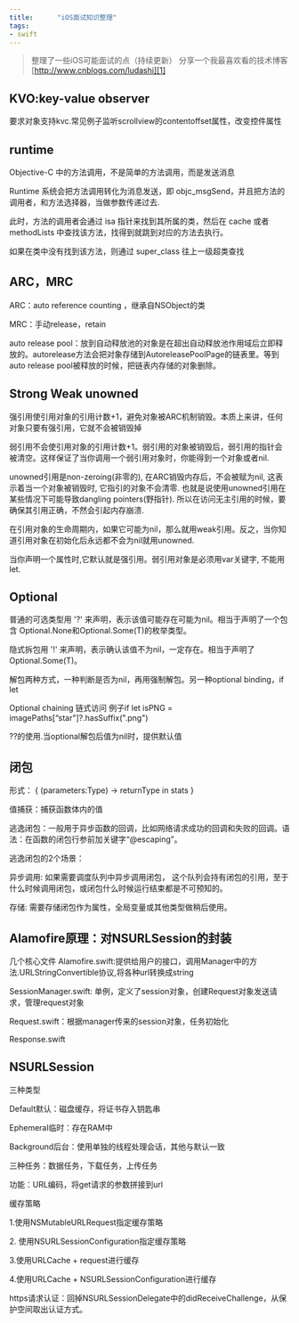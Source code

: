 ```yaml
---
title:      "iOS面试知识整理"
tags:
- swift
---
```

> 整理了一些iOS可能面试的点（持续更新）
> 分享一个我最喜欢看的技术博客 [http://www.cnblogs.com/ludashi][1]

## KVO:key-value observer
要求对象支持kvc.常见例子监听scrollview的contentoffset属性，改变控件属性

## runtime
Objective-C 中的方法调用，不是简单的方法调用，而是发送消息

Runtime 系统会把方法调用转化为消息发送，即 objc_msgSend，并且把方法的调用者，和方法选择器，当做参数传递过去.

此时，方法的调用者会通过 isa 指针来找到其所属的类，然后在 cache 或者 methodLists 中查找该方法，找得到就跳到对应的方法去执行。

如果在类中没有找到该方法，则通过 super_class 往上一级超类查找

## ARC，MRC
ARC：auto reference counting ，继承自NSObject的类

MRC：手动release，retain

auto release pool：放到自动释放池的对象是在超出自动释放池作用域后立即释放的。autorelease方法会把对象存储到AutoreleasePoolPage的链表里。等到auto release pool被释放的时候，把链表内存储的对象删除。

## Strong Weak unowned
强引用使引用对象的引用计数+1，避免对象被ARC机制销毁。本质上来讲，任何对象只要有强引用，它就不会被销毁掉

弱引用不会使引用对象的引用计数+1。弱引用的对象被销毁后，弱引用的指针会被清空。这样保证了当你调用一个弱引用对象时，你能得到一个对象或者nil.

unowned引用是non-zeroing(非零的), 在ARC销毁内存后，不会被赋为nil, 这表示着当一个对象被销毁时, 它指引的对象不会清零. 也就是说使用unowned引用在某些情况下可能导致dangling pointers(野指针). 所以在访问无主引用的时候，要确保其引用正确，不然会引起内存崩溃.

在引用对象的生命周期内，如果它可能为nil，那么就用weak引用。反之，当你知道引用对象在初始化后永远都不会为nil就用unowned. 

当你声明一个属性时,它默认就是强引用。弱引用对象是必须用var关键字, 不能用let.

## Optional
普通的可选类型用 '?' 来声明，表示该值可能存在可能为nil。相当于声明了一个包含 Optional.None和Optional.Some(T)的枚举类型。

隐式拆包用 '!' 来声明，表示确认该值不为nil，一定存在。相当于声明了Optional.Some(T)。

解包两种方式，一种判断是否为nil，再用强制解包。另一种optional binding，if let

Optional chaining 链式访问 例子if let isPNG = imagePaths[“star"]?.hasSuffix(".png")

??的使用.当optional解包后值为nil时，提供默认值

## 闭包
形式： { (parameters:Type) -> returnType in
		stats
	}
    
值捕获：捕获函数体内的值

逃逸闭包：一般用于异步函数的回调，比如网络请求成功的回调和失败的回调。语法：在函数的闭包行参前加关键字“@escaping”。

逃逸闭包的2个场景：

异步调用: 如果需要调度队列中异步调用闭包， 这个队列会持有闭包的引用，至于什么时候调用闭包，或闭包什么时候运行结束都是不可预知的。
    
存储: 需要存储闭包作为属性，全局变量或其他类型做稍后使用。

## Alamofire原理：对NSURLSession的封装
几个核心文件
Alamofire.swift:提供给用户的接口，调用Manager中的方法.URLStringConvertible协议,将各种url转换成string

SessionManager.swift: 单例，定义了session对象，创建Request对象发送请求，管理request对象

Request.swift：根据manager传来的session对象，任务初始化

Response.swift


## NSURLSession
三种类型

Default默认：磁盘缓存，将证书存入钥匙串

Ephemeral临时：存在RAM中

Background后台：使用单独的线程处理会话，其他与默认一致


三种任务：数据任务，下载任务，上传任务

功能：URL编码，将get请求的参数拼接到url

缓存策略

1.使用NSMutableURLRequest指定缓存策略

2. 使用NSURLSessionConfiguration指定缓存策略

3.使用URLCache + request进行缓存

4.使用URLCache + NSURLSessionConfiguration进行缓存


https请求认证：回掉NSURLSessionDelegate中的didReceiveChallenge，从保护空间取出认证方式。

  [1]: http://www.cnblogs.com/ludashi
